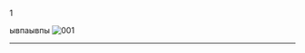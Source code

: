 1

ывпаывпы
![001](https://user-images.githubusercontent.com/29118746/115385854-4dce2080-a1e1-11eb-99fb-497838754b45.jpg)
 *** 
